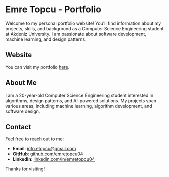 # Emre Topcu - Portfolio

Welcome to my personal portfolio website! You'll find information about my projects, skills, and background as a Computer Science Engineering student at Akdeniz University. I am passionate about software development, machine learning, and design patterns.

## Website

You can visit my portfolio [here](https://emretopcu04.github.io/Portfolio/).

## About Me

I am a 20-year-old Computer Science Engineering student interested in algorithms, design patterns, and AI-powered solutions. My projects span various areas, including machine learning, algorithm development, and software design.

## Contact

Feel free to reach out to me:

- **Email**: info.etopcu@gmail.com
- **GitHub**: [github.com/emretopcu04](https://github.com/emretopcu04)
- **LinkedIn**: [linkedin.com/in/emretopcu04](https://www.linkedin.com/in/emre-topcu04/)

Thanks for visiting!
